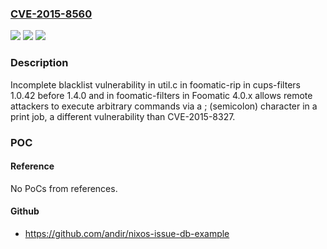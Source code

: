 ### [CVE-2015-8560](https://cve.mitre.org/cgi-bin/cvename.cgi?name=CVE-2015-8560)
![](https://img.shields.io/static/v1?label=Product&message=n%2Fa&color=blue)
![](https://img.shields.io/static/v1?label=Version&message=n%2Fa&color=blue)
![](https://img.shields.io/static/v1?label=Vulnerability&message=n%2Fa&color=brighgreen)

### Description

Incomplete blacklist vulnerability in util.c in foomatic-rip in cups-filters 1.0.42 before 1.4.0 and in foomatic-filters in Foomatic 4.0.x allows remote attackers to execute arbitrary commands via a ; (semicolon) character in a print job, a different vulnerability than CVE-2015-8327.

### POC

#### Reference
No PoCs from references.

#### Github
- https://github.com/andir/nixos-issue-db-example

